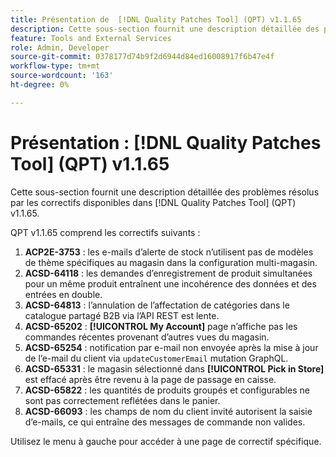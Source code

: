 ```yaml
---
title: Présentation de  [!DNL Quality Patches Tool] (QPT) v1.1.65
description: Cette sous-section fournit une description détaillée des problèmes résolus par les correctifs disponibles dans  [!DNL Quality Patches Tool] (QPT) v1.1.65.
feature: Tools and External Services
role: Admin, Developer
source-git-commit: 0378177d74b9f2d6944d84ed16008917f6b47e4f
workflow-type: tm+mt
source-wordcount: '163'
ht-degree: 0%

---
```


# Présentation : [!DNL Quality Patches Tool] (QPT) v1.1.65

Cette sous-section fournit une description détaillée des problèmes résolus par les correctifs disponibles dans [!DNL Quality Patches Tool] (QPT) v1.1.65.

QPT v1.1.65 comprend les correctifs suivants :
1. **ACP2E-3753** : les e-mails d’alerte de stock n’utilisent pas de modèles de thème spécifiques au magasin dans la configuration multi-magasin.
1. **ACSD-64118** : les demandes d’enregistrement de produit simultanées pour un même produit entraînent une incohérence des données et des entrées en double.
1. **ACSD-64813** : l’annulation de l’affectation de catégories dans le catalogue partagé B2B via l’API REST est lente.
1. **ACSD-65202** : **[!UICONTROL My Account]** page n’affiche pas les commandes récentes provenant d’autres vues du magasin.
1. **ACSD-65254** : notification par e-mail non envoyée après la mise à jour de l’e-mail du client via `updateCustomerEmail` mutation GraphQL.
1. **ACSD-65331** : le magasin sélectionné dans **[!UICONTROL Pick in Store]** est effacé après être revenu à la page de passage en caisse.
1. **ACSD-65822** : les quantités de produits groupés et configurables ne sont pas correctement reflétées dans le panier.
1. **ACSD-66093** : les champs de nom du client invité autorisent la saisie d’e-mails, ce qui entraîne des messages de commande non valides.

Utilisez le menu à gauche pour accéder à une page de correctif spécifique.
